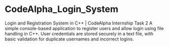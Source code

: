 # CodeAlpha_Login_System
Login and Registration System in C++ | CodeAlpha Internship Task 2  A simple console-based application to register users and allow login using file handling in C++. User credentials are stored securely in a text file, with basic validation for duplicate usernames and incorrect logins.
